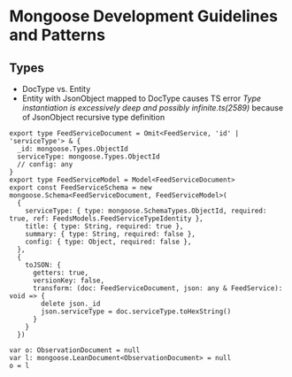 # Mongoose Development Guidelines and Patterns

## Types
* DocType vs. Entity
* Entity with JsonObject mapped to DocType causes TS error
  _Type instantiation is excessively deep and possibly infinite.ts(2589)_
  because of JsonObject recursive type definition
```
export type FeedServiceDocument = Omit<FeedService, 'id' | 'serviceType'> & {
  _id: mongoose.Types.ObjectId
  serviceType: mongoose.Types.ObjectId
  // config: any
}
export type FeedServiceModel = Model<FeedServiceDocument>
export const FeedServiceSchema = new mongoose.Schema<FeedServiceDocument, FeedServiceModel>(
  {
    serviceType: { type: mongoose.SchemaTypes.ObjectId, required: true, ref: FeedsModels.FeedServiceTypeIdentity },
    title: { type: String, required: true },
    summary: { type: String, required: false },
    config: { type: Object, required: false },
  },
  {
    toJSON: {
      getters: true,
      versionKey: false,
      transform: (doc: FeedServiceDocument, json: any & FeedService): void => {
        delete json._id
        json.serviceType = doc.serviceType.toHexString()
      }
    }
  })
```

```
var o: ObservationDocument = null
var l: mongoose.LeanDocument<ObservationDocument> = null
o = l
```